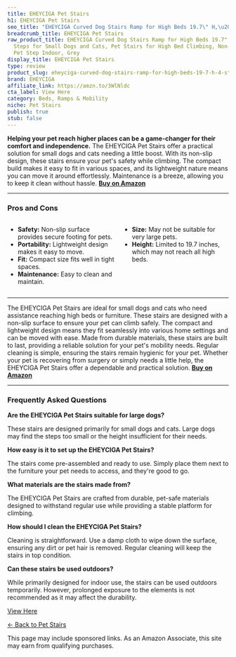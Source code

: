 ```yaml
---
title: EHEYCIGA Pet Stairs
h1: EHEYCIGA Pet Stairs
seo_title: "EHEYCIGA Curved Dog Stairs Ramp for High Beds 19.7\" H,\u2026"
breadcrumb_title: EHEYCIGA Pet Stairs
raw_product_title: EHEYCIGA Curved Dog Stairs Ramp for High Beds 19.7" H, 4-Step Dog
  Steps for Small Dogs and Cats, Pet Stairs for High Bed Climbing, Non-Slip Balanced
  Pet Step Indoor, Grey
display_title: EHEYCIGA Pet Stairs
type: review
product_slug: eheyciga-curved-dog-stairs-ramp-for-high-beds-19-7-h-4-step-dog-steps-f-8f5f6aa1
brand: EHEYCIGA
affiliate_link: https://amzn.to/3WlNldc
cta_label: View Here
category: Beds, Ramps & Mobility
niche: Pet Stairs
publish: true
stub: false
---
```


<div id="intro" class="full-width">
  <p><strong>Helping your pet reach higher places can be a game-changer for their comfort and independence.</strong> The EHEYCIGA Pet Stairs offer a practical solution for small dogs and cats needing a little boost. With its non-slip design, these stairs ensure your pet's safety while climbing. The compact build makes it easy to fit in various spaces, and its lightweight nature means you can move it around effortlessly. Maintenance is a breeze, allowing you to keep it clean without hassle. <a href="https://amzn.to/3WlNldc" rel="nofollow sponsored noopener" target="_blank"><strong>Buy on Amazon</strong></a></p>
</div>

<hr />
<h3 id="pros-cons">Pros and Cons</h3>
<div class="pc-grid" style="display:grid;grid-template-columns:1fr 1fr;gap:16px;">
  <ul>
    <li><strong>Safety:</strong> Non-slip surface provides secure footing for pets.</li>
    <li><strong>Portability:</strong> Lightweight design makes it easy to move.</li>
    <li><strong>Fit:</strong> Compact size fits well in tight spaces.</li>
    <li><strong>Maintenance:</strong> Easy to clean and maintain.</li>
  </ul>
  <ul>
    <li><strong>Size:</strong> May not be suitable for very large pets.</li>
    <li><strong>Height:</strong> Limited to 19.7 inches, which may not reach all high beds.</li>
  </ul>
</div>
<hr />

<div class="full-width">
  <p>The EHEYCIGA Pet Stairs are ideal for small dogs and cats who need assistance reaching high beds or furniture. These stairs are designed with a non-slip surface to ensure your pet can climb safely. The compact and lightweight design means they fit seamlessly into various home settings and can be moved with ease. Made from durable materials, these stairs are built to last, providing a reliable solution for your pet's mobility needs. Regular cleaning is simple, ensuring the stairs remain hygienic for your pet. Whether your pet is recovering from surgery or simply needs a little help, the EHEYCIGA Pet Stairs offer a dependable and practical solution. <a href="https://amzn.to/3WlNldc" rel="nofollow sponsored noopener" target="_blank"><strong>Buy on Amazon</strong></a></p>
</div>

<hr />
<h3 id="faqs">Frequently Asked Questions</h3>

<p><strong>Are the EHEYCIGA Pet Stairs suitable for large dogs?</strong></p>
<p>These stairs are designed primarily for small dogs and cats. Large dogs may find the steps too small or the height insufficient for their needs.</p>

<p><strong>How easy is it to set up the EHEYCIGA Pet Stairs?</strong></p>
<p>The stairs come pre-assembled and ready to use. Simply place them next to the furniture your pet needs to access, and they're good to go.</p>

<p><strong>What materials are the stairs made from?</strong></p>
<p>The EHEYCIGA Pet Stairs are crafted from durable, pet-safe materials designed to withstand regular use while providing a stable platform for climbing.</p>

<p><strong>How should I clean the EHEYCIGA Pet Stairs?</strong></p>
<p>Cleaning is straightforward. Use a damp cloth to wipe down the surface, ensuring any dirt or pet hair is removed. Regular cleaning will keep the stairs in top condition.</p>

<p><strong>Can these stairs be used outdoors?</strong></p>
<p>While primarily designed for indoor use, the stairs can be used outdoors temporarily. However, prolonged exposure to the elements is not recommended as it may affect the durability.</p>
<p><a class="btn" href="https://amzn.to/3WlNldc" target="_blank" rel="nofollow sponsored noopener">View Here</a></p>
<p><a href="/roundups/beds-ramps-mobility/pet-stairs/">← Back to Pet Stairs</a></p>
<aside class="disclosure">This page may include sponsored links. As an Amazon Associate, this site may earn from qualifying purchases.</aside>
